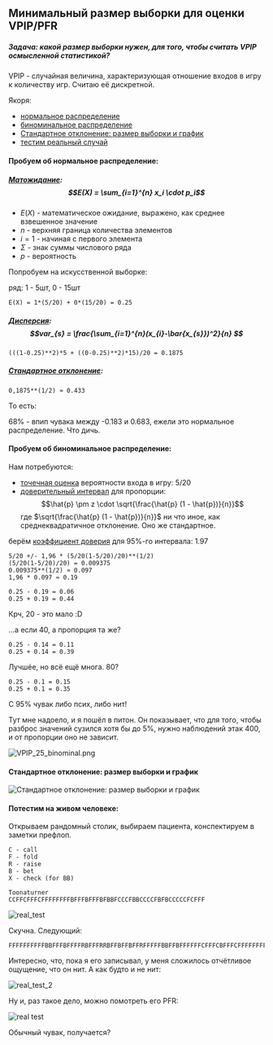 ## Минимальный размер выборки для оценки VPIP/PFR

##### Задача: какой размер выборки нужен, для того, чтобы считать VPIP осмысленной статистикой?

VPIP - случайная величина, характеризующая отношение входов в игру к количеству игр. Считаю её дискретной.

Якоря:
- [нормальное распределение](#Пробуем-об-нормальное-распределение:)
- [биноминальное распределение](Пробуем_об_биноминальное_распределение:)
- [Стандартное отклонение: размер выборки и график](#Стандартное_отклонение:_размер_выборки_и_график)
- [тестим реальный случай](#Потестим_на_живом_человеке:)


#### Пробуем об нормальное распределение:
##### [Матожидание](math/Expected_Value): $$E(X) = \sum_{i=1}^{n} x_i \cdot p_i$$
- $Е(X)$ - математическое ожидание, выражено, как среднее взвешенное значение
- $n$ - верхняя граница количества элементов
- $i=1$ - начиная с первого элемента
- $Σ$ - знак суммы числового ряда
- $p$ - вероятность

Попробуем на искусственной выборке:

ряд: 1 - 5шт, 0 - 15шт
```
Е(X) = 1*(5/20) + 0*(15/20) = 0.25
```
##### [Дисперсия](math/Variance): $$var_{s} = \frac{\sum_{i=1}^{n}(x_{i}-\bar{x_{s}})^2}{n} $$
```
(((1-0.25)**2)*5 + ((0-0.25)**2)*15)/20 = 0.1875
```
##### [Cтандартное отклонение](math/Standard_Deviation): 
```
0,1875**(1/2) ≈ 0.433
```
То есть:

68% - впип чувака между -0.183 и 0.683, ежели это нормальное распределение. Что дичь.

#### Пробуем об биноминальное распределение:
Нам потребуются:
- [точечная оценка](math/Point_Estimation) вероятности входа в игру: 5/20
- [доверительный интервал](math/Confidence_Interval) для пропорции: 
$$\hat{p} \pm z \cdot \sqrt{\frac{\hat{p} (1 - \hat{p})}{n}}$$где $\sqrt{\frac{\hat{p} (1 - \hat{p})}{n}}$ ни что иное, как среднеквадратичное отклонение. Оно же стандартное.


берём [коэффициент доверия](math/Confidence_Coefficient) для 95%-го интервала: 1.97
```
5/20 +/- 1,96 * (5/20(1-5/20)/20)**(1/2)
(5/20(1-5/20)/20) = 0.009375
0.009375**(1/2) ≈ 0.097
1,96 * 0.097 ≈ 0.19
```
  
```
0.25 - 0.19 = 0.06
0.25 + 0.19 = 0.44
```

Крч, 20 - это мало :D

…а если 40, а пропорция та же?
```
0.25 - 0.14 = 0.11
0.25 + 0.14 = 0.39
```
  
Лучшéе, но всё ещё многа. 80?
```
0.25 - 0.1 = 0.15
0.25 + 0.1 = 0.35
```
  

С 95% чувак либо псих, либо нит!

Тут мне надоело, и я пошёл в питон. Он показывает, что для того, чтобы разброс значений сузился хотя бы до 5%, нужно наблюдений этак 400, и от пропорции оно не зависит.

![VPIP_25_binominal.png](images/VPIP_25_binominal.jpg)


#### Стандартное отклонение: размер выборки и график

![Стандартное отклонение: размер выборки и график](images/static_vpip_standart_deviation.jpg)

#### Потестим на живом человеке:
Открываем рандомный столик, выбираем пациента, конспектируем в заметки префлоп.
```
С - call
F - fold
R - raise
B - bet
X - check (for BB)
```

```
Toonaturner
CCFFCFFFCFFFFFFFFBFFFBFFFBFBBFCCCFBBCCCCFBFBCCCCCFCFFF
```

![real_test](images/real_test.jpg)


Скучна. Следующий:
```
FFFFFFFFFFBBFFFBFFFFRBFFFRRBFFBFFBFFRFFFFFBBFFBFFFFFFCFFFCBFFFCFFFFFFFFFFBFFBFFFCRFFFFFBFFFBFFBFFRBFFFRFFFFFFBFFBCFRFFF
```

Интересно, что, пока я его записывал, у меня сложилось отчётливое ощущение, что он нит.
А как будто и не нит:

![real_test_2](images/real_test_2.jpg)

Ну и, раз такое дело, можно помотреть его PFR:

![real test](images/real_test_2_pfr.jpg)

Обычный чувак, получается?
